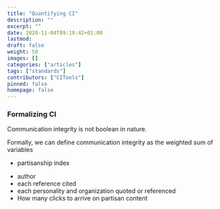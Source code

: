 ```yaml
---
title: "Quantifying CI"
description: ""
excerpt: ""
date: 2020-11-04T09:19:42+01:00
lastmod: 
draft: false
weight: 50
images: []
categories: ["articles"]
tags: ["standards"]
contributors: ["CITools"]
pinned: false
homepage: false
---
```


### Formalizing CI
Communication integrity is not boolean in nature.

Formally, we can define communication integrity as the weighted sum of variables 

* partisanship index

- author
- each reference cited
- each personality and organization quoted or referenced
- How many clicks to arrive on partisan content